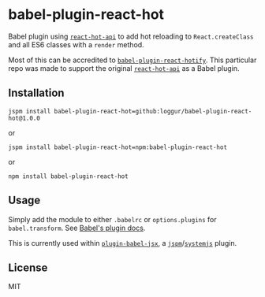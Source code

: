 # babel-plugin-react-hot
Babel plugin using [`react-hot-api`](https://github.com/gaearon/react-hot-api) to add hot reloading to `React.createClass` and all ES6 classes with a `render` method.

Most of this can be accredited to [`babel-plugin-react-hotify`](https://github.com/gaearon/babel-plugin-react-hotify).  This particular repo was made to support the original [`react-hot-api`](https://github.com/gaearon/react-hot-api) as a Babel plugin.

## Installation
```
jspm install babel-plugin-react-hot=github:loggur/babel-plugin-react-hot@1.0.0
```
or
```
jspm install babel-plugin-react-hot=npm:babel-plugin-react-hot
```
or
```
npm install babel-plugin-react-hot
```

## Usage
Simply add the module to either `.babelrc` or `options.plugins` for `babel.transform`.  See [Babel's plugin docs](https://babeljs.io/docs/advanced/plugins/).

This is currently used within [`plugin-babel-jsx`](https://github.com/loggur/plugin-babel-jsx), a [`jspm`](https://jspm.io)/[`systemjs`](https://github.com/systemjs/systemjs) plugin.

## License
MIT

